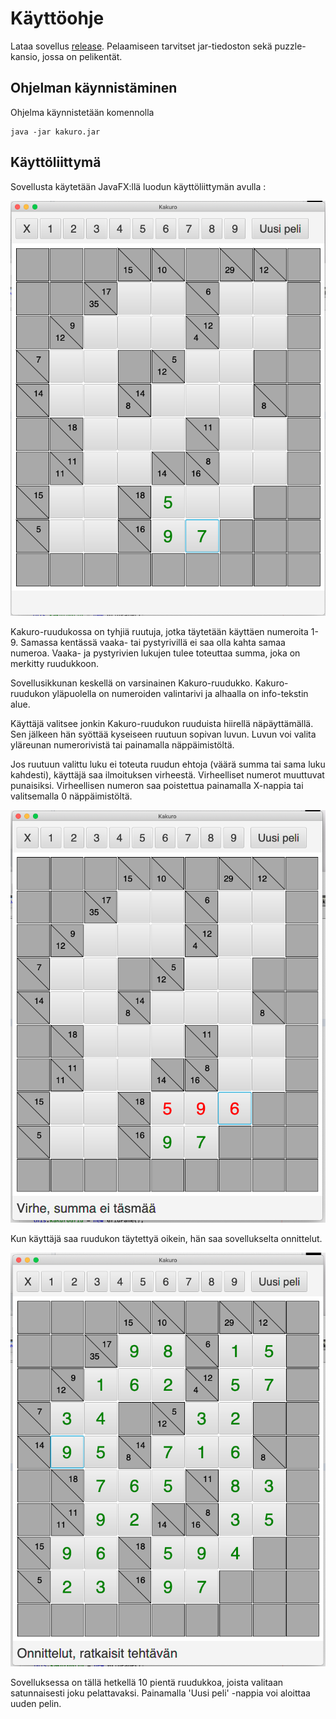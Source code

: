 # Käyttöohje

Lataa sovellus [release](https://github.com/lautanal/ot-harjoitustyo/releases/tag/Viikko6).  Pelaamiseen tarvitset jar-tiedoston sekä puzzle-kansio, jossa on pelikentät.

## Ohjelman käynnistäminen

Ohjelma käynnistetään komennolla 

```
java -jar kakuro.jar
```

## Käyttöliittymä

Sovellusta käytetään JavaFX:llä luodun käyttöliittymän avulla :


<img src="png/KakuroUi.png" width="750">


Kakuro-ruudukossa on tyhjiä ruutuja, jotka täytetään käyttäen numeroita 1-9.  Samassa kentässä vaaka- tai pystyrivillä ei saa olla kahta samaa numeroa. Vaaka- ja pystyrivien lukujen tulee toteuttaa summa, joka on merkitty ruudukkoon.

Sovellusikkunan keskellä on varsinainen Kakuro-ruudukko.   Kakuro-ruudukon yläpuolella on numeroiden valintarivi ja alhaalla on info-tekstin alue.

Käyttäjä valitsee jonkin Kakuro-ruudukon ruuduista hiirellä näpäyttämällä.   Sen jälkeen hän syöttää kyseiseen ruutuun sopivan luvun.  Luvun voi valita yläreunan numerorivistä tai painamalla näppäimistöltä.  

Jos ruutuun valittu luku ei toteuta ruudun ehtoja (väärä summa tai sama luku kahdesti), käyttäjä saa ilmoituksen virheestä.  Virheelliset numerot muuttuvat punaisiksi.  Virheellisen numeron saa poistettua painamalla X-nappia tai valitsemalla 0 näppäimistöltä.


<img src="png/KakuroUiError.png" width="750">


Kun käyttäjä saa ruudukon täytettyä oikein, hän saa sovellukselta onnittelut.


<img src="png/KakuroUiCompleted.png" width="750">


Sovelluksessa on tällä hetkellä 10 pientä ruudukkoa, joista valitaan satunnaisesti joku pelattavaksi.  Painamalla 'Uusi peli' -nappia voi aloittaa uuden pelin.
